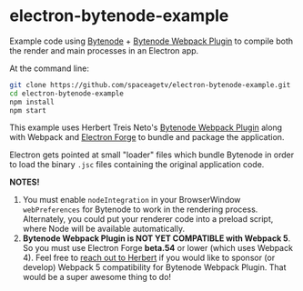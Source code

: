 # electron-bytenode-example

Example code using [Bytenode](https://github.com/OsamaAbbas/bytenode) + [Bytenode Webpack Plugin](https://github.com/herberttn/bytenode-webpack-plugin) to compile both the render and main processes in an Electron app.

At the command line:

```bash
git clone https://github.com/spaceagetv/electron-bytenode-example.git
cd electron-bytenode-example
npm install
npm start
```

This example uses Herbert Treis Neto's [Bytenode Webpack Plugin](https://github.com/herberttn/bytenode-webpack-plugin) along with Webpack and [Electron Forge](https://www.electronforge.io) to bundle and package the application.

Electron gets pointed at small "loader" files which bundle Bytenode in order to load the binary `.jsc` files containing the original application code.

**NOTES!** 

1. You must enable `nodeIntegration` in your BrowserWindow `webPreferences` for Bytenode to work in the rendering process. Alternately, you could put your renderer code into a preload script, where Node will be available automatically.
2. **Bytenode Webpack Plugin is NOT YET COMPATIBLE with Webpack 5**. So you must use Electron Forge **beta.54** or lower (which uses Webpack 4). Feel free to [reach out to Herbert](https://github.com/herberttn) if you would like to sponsor (or develop) Webpack 5 compatibility for Bytenode Webpack Plugin. That would be a super awesome thing to do!
